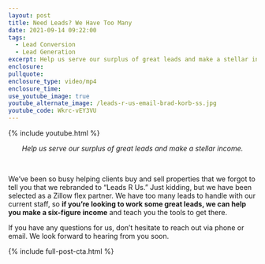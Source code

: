 ```yaml
---
layout: post
title: Need Leads? We Have Too Many
date: 2021-09-14 09:22:00
tags:
  - Lead Conversion
  - Lead Generation
excerpt: Help us serve our surplus of great leads and make a stellar income.
enclosure:
pullquote:
enclosure_type: video/mp4
enclosure_time:
use_youtube_image: true
youtube_alternate_image: /leads-r-us-email-brad-korb-ss.jpg
youtube_code: Wkrc-vEY3VU
---
```

{% include youtube.html %}

<p style="text-align:center;"><em>Help us serve our surplus of great leads and make a stellar income.</em></p>

&nbsp;

We’ve been so busy helping clients buy and sell properties that we forgot to tell you that we rebranded to “Leads R Us.” Just kidding, but we have been selected as a Zillow flex partner. We have too many leads to handle with our current staff, so **if you’re looking to work some great leads, we can help you make a six-figure income** and teach you the tools to get there.

If you have any questions for us, don’t hesitate to reach out via phone or email. We look forward to hearing from you soon.

{% include full-post-cta.html %}
